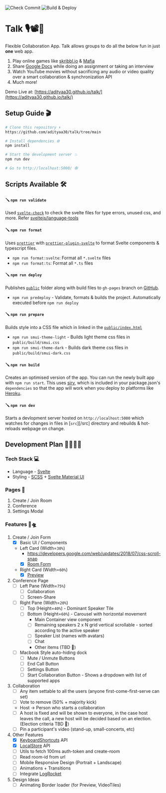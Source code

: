 ![Check Commit](https://github.com/adityaa30/talk/actions/workflows/commit.yml/badge.svg)
![Build & Deploy](https://github.com/adityaa30/talk/actions/workflows/deploy.yml/badge.svg)

# Talk 🎙📽💬

Flexible Collaboration App. Talk allows groups to do all the below fun in just **one** web app.

1. Play online games like [skribbl.io](https://skribbl.io/) & [Mafia](https://mafia.gg/)
2. Share [Google Docs](https://www.google.com/docs/about/) while doing an assignment or taking an interview
3. Watch YouTube movies without sacrificing any audio or video quality over a smart collaboration & synchronization API
4. Much more!

Demo Live at: [https://adityaa30.github.io/talk/](https://adityaa30.github.io/talk/)

## Setup Guide 🎬

```bash
# Clone this repository ⬇️
https://github.com/adityaa30/talk/tree/main

# Install dependencies ⚙️
npm install 

# Start the development server 💥
npm run dev

# Go to http://localhost:5000/ 🕸
```

## Scripts Available 🛠

#### 🪛 `npm run validate`

Used [`svelte-check`](https://www.npmjs.com/package/svelte-check) to check the svelte files for type errors, unused css,
and more. Refer [sveltejs/language-tools](https://github.com/sveltejs/language-tools#svelte-check)

#### 🪛 `npm run format`

Uses [`prettier`](https://prettier.io/)
with [`prettier-plugin-svelte`](https://github.com/sveltejs/prettier-plugin-svelte)
to format Svelte components & typescript files.

- `npm run format:svelte`: Format all `*.svelte` files
- `npm run format:ts`: Format all `*.ts` files

#### 🪛 `npm run deploy`

Publishes [`public`](/public) folder along with build files to `gh-pages` branch
on [GitHub](https://github.com/adityaa30/talk/tree/gh-pages).

- `npm run predeploy` - Validate, formats & builds the project. Automatically executed before `npm run deploy`

#### 🪛 `npm run prepare`

Builds style into a CSS file which in linked in the [`public/index.html`](/public/index.html)

- `npm run smui-theme-light` - Builds light theme css files in `public/build/smui.css`
- `npm run smui-theme-dark` - Builds dark theme css files in `public/build/smui-dark.css`

#### 🪛 `npm run build`

Creates an optimised version of the app. You can run the newly built app with `npm run start`. This
uses [sirv](https://github.com/lukeed/sirv), which is included in your package.json's `dependencies` so that the app
will work when you deploy to platforms like [Heroku](https://heroku.com).

#### 🪛 `npm run dev`

Starts a devlopment server hosted on `http://localhost:5000` which watches for changes in files in [`src`][/src]
directory and rebuilds & hot-reloads webpage on change.

## Development Plan 👩‍💻🧑‍💻

### Tech Stack 💻

- Language - [Svelte](https://svelte.dev/)
- Styling - [SCSS](https://sass-lang.com/) + [Svelte Material UI](https://sveltematerialui.com/)

### Pages 📜

1. Create / Join Room
2. Conference
3. Settings Modal

### Features 👾🛸

1. Create / Join Form
    - [x] Basic UI / Components
    - Left Card (Width=`30%`)
        - https://developers.google.com/web/updates/2018/07/css-scroll-snap
        - [x] [Room Form](/src/components/RoomForm.svelte)
    - Right Card (Width=`60%`)
        - [x] [Preview](/src/components/Preview.svelte)

2. Conference Page
    - [ ] Left Pane (Width=`75%`)
        - [ ] Collaboration
        - [ ] Screen-Share
    - [ ] Right Pane (Width=`20%`)
        - [ ] Top (Height=`40%`) - Dominant Speaker Tile
        - [ ] Bottom (Height=`60%`) - Carousel with horizontal movement
            - Main Container view component
            - [ ] Remaining speakers 2 x N grid vertical scrollable - sorted according to the active speaker
            - [ ] Speaker List (names with avatars)
            - [ ] Chat
            - Other items (TBD 💭)
    - [ ] Macbook Style auto-hiding dock
        - [ ] Mute / Unmute Buttons
        - [ ] End Call Button
        - [ ] Settings Button
        - [ ] Start Collaboration Button - Shows a dropdown with list of supported apps

3. Collaboration
    - [ ] Any item settable to all the users (anyone first-come-first-serve can set)
    - [ ] Vote to remove (50% + majority kick)
    - Host -> Person who starts a collaboration
    - [ ] A host is fixed and will be shown to everyone, in the case host leaves the call, a new host will be decided
      based on an election. (Election criteria TBD 💬)
    - [ ] Pin a participant's video (stand-up, small-concerts, etc)

4. Other Features
    - [x] [KeyboardShortcuts](/src/utils/KeyboardShortcutHelper.ts) API
    - [x] [LocalStore](/src/utils/LocalStore.ts) API
    - [ ] Utils to fetch 100ms auth-token and create-room
    - [ ] Read room-id from url
    - [ ] Mobile Responsive Design (Portrait + Landscape)
    - [ ] Animations + Transitions
    - [ ] Integrate [LogRocket](https://logrocket.com/)
   
5. Design Ideas
   - [ ] Animating Border loader (for Preview, VideoTiles)